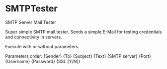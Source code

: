 # SMTPTester
SMTP Server Mail Tester

Super simple SMTP mail tester. 
Sends a simple E-Mail for testing credentials and connectivity in servers.

Execute with or without parameters.

Parameters order: {Sender} {To} {Subject} {Text} {SMTP server} {Port} {Username} {Password} {SSL [Y/N]}
